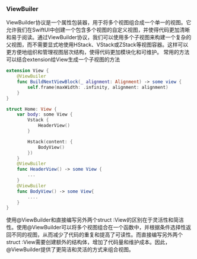 ### ViewBuiler
ViewBuilder协议是一个属性包装器，用于将多个视图组合成一个单一的视图。它允许我们在SwiftUI中创建一个包含多个视图的自定义视图，并使得代码更加清晰和易于阅读。通过ViewBuilder协议，我们可以使用多个子视图来构建一个复杂的父视图，而不需要显式地使用HStack、VStack或ZStack等视图容器。这样可以更方便地组织和管理视图层次结构，使得代码更加模块化和可维护。
常用的方法可以结合extension给View生成一个子视图的方法

```Swift
extension View {
    @ViewBuiler
    func BuildNextViewBlock(_ alignment: Alignment) -> some view {
        self.frame(maxWidth: .infinity, alignment: alignment)
    }
}
```

```swift
struct Home: View {
    var body: some View {
        Vstack {
            HeaderView()
        }

        Hstack(content: {
            BodyView()
        })
    }
    @ViewBuiler
    func HeaderView() -> some View {
        ...
    }
    @ViewBuiler
    func BodyView() -> some View{
        ....
    }
}
```

使用@ViewBuilder和直接编写另外两个struct :View的区别在于灵活性和简洁性。使用@ViewBuilder可以将多个视图组合在一个函数中，并根据条件选择性返回不同的视图，从而减少了代码的重复和提高了可读性。而直接编写另外两个struct :View需要创建额外的结构体，增加了代码量和维护成本。因此，@ViewBuilder提供了更简洁和灵活的方式来组合视图。